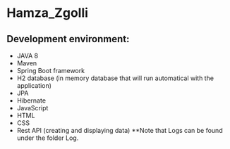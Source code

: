 # Hamza_Zgolli

## Development environment:
- JAVA 8
- Maven
- Spring Boot framework
- H2 database (in memory database that will run automatical with the application)
- JPA
- Hibernate 
- JavaScript
- HTML
- CSS
- Rest API (creating and displaying data)
**Note that Logs can be found under the folder Log.
